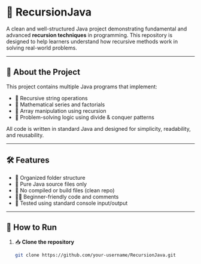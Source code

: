 # 🧠 RecursionJava

A clean and well-structured Java project demonstrating fundamental and advanced **recursion techniques** in programming. This repository is designed to help learners understand how recursive methods work in solving real-world problems.

---

## 📌 About the Project

This project contains multiple Java programs that implement:
- 🔁 Recursive string operations
- 🔢 Mathematical series and factorials
- 🔄 Array manipulation using recursion
- 🧩 Problem-solving logic using divide & conquer patterns

All code is written in standard Java and designed for simplicity, readability, and reusability.

---

## 🛠️ Features

- 📂 Organized folder structure
- 📄 Pure Java source files only
- 🚫 No compiled or build files (clean repo)
- 👨‍💻 Beginner-friendly code and comments
- 🧪 Tested using standard console input/output

---

## 🚀 How to Run

1. 📥 **Clone the repository**
   ```bash
   git clone https://github.com/your-username/RecursionJava.git
